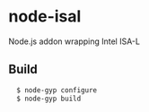 # node-isal
Node.js addon wrapping Intel ISA-L

## Build

```bash
  $ node-gyp configure
  $ node-gyp build
```

